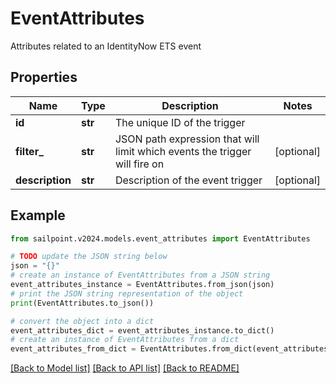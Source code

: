 # EventAttributes

Attributes related to an IdentityNow ETS event

## Properties

Name | Type | Description | Notes
------------ | ------------- | ------------- | -------------
**id** | **str** | The unique ID of the trigger | 
**filter_** | **str** | JSON path expression that will limit which events the trigger will fire on | [optional] 
**description** | **str** | Description of the event trigger | [optional] 

## Example

```python
from sailpoint.v2024.models.event_attributes import EventAttributes

# TODO update the JSON string below
json = "{}"
# create an instance of EventAttributes from a JSON string
event_attributes_instance = EventAttributes.from_json(json)
# print the JSON string representation of the object
print(EventAttributes.to_json())

# convert the object into a dict
event_attributes_dict = event_attributes_instance.to_dict()
# create an instance of EventAttributes from a dict
event_attributes_from_dict = EventAttributes.from_dict(event_attributes_dict)
```
[[Back to Model list]](../README.md#documentation-for-models) [[Back to API list]](../README.md#documentation-for-api-endpoints) [[Back to README]](../README.md)


